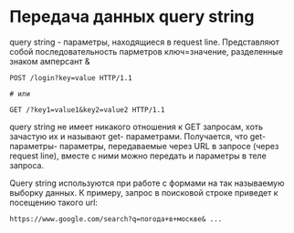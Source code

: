 # Передача данных query string

query string - параметры, находящиеся в request line. Представляют собой
последовательность парметров ключ=значение, разделенные знаком амперсант &

```
POST /login?key=value HTTP/1.1

# или

GET /?key1=value1&key2=value2 HTTP/1.1
```

query string не имеет никакого отношения к GET запросам, хоть зачастую их и
называют get- параметрами. Получается, что get-параметры- параметры,
передаваемые через URL в запросе (через request line), вместе с ними можно
передать и параметры в теле запроса.

Query string используются при работе с формами на так называемую выборку данных.
К примеру, запрос в поисковой строке приведет к посещению такого url:

```
https://www.google.com/search?q=погода+в+москве& ...
```